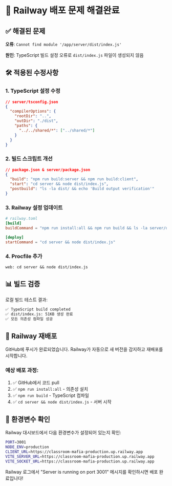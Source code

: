 # 🔧 Railway 배포 문제 해결완료

## ✅ 해결된 문제

**오류**: `Cannot find module '/app/server/dist/index.js'`

**원인**: TypeScript 빌드 설정 오류로 `dist/index.js` 파일이 생성되지 않음

## 🛠️ 적용된 수정사항

### 1. **TypeScript 설정 수정**
```json
// server/tsconfig.json
{
  "compilerOptions": {
    "rootDir": "..", 
    "outDir": "./dist",
    "paths": {
      "../../shared/*": ["../shared/*"]
    }
  }
}
```

### 2. **빌드 스크립트 개선**
```json
// package.json & server/package.json
{
  "build": "npm run build:server && npm run build:client",
  "start": "cd server && node dist/index.js",
  "postbuild": "ls -la dist/ && echo 'Build output verification'"
}
```

### 3. **Railway 설정 업데이트**
```toml
# railway.toml
[build]
buildCommand = "npm run install:all && npm run build && ls -la server/dist/"

[deploy]
startCommand = "cd server && node dist/index.js"
```

### 4. **Procfile 추가**
```
web: cd server && node dist/index.js
```

## 📊 빌드 검증

로컬 빌드 테스트 결과:
```bash
✅ TypeScript build completed
✅ dist/index.js: 51KB 생성 완료
✅ 모든 의존성 컴파일 성공
```

## 🚀 Railway 재배포

GitHub에 푸시가 완료되었습니다. Railway가 자동으로 새 버전을 감지하고 재배포를 시작합니다.

### 예상 배포 과정:
1. ✅ GitHub에서 코드 pull
2. ✅ `npm run install:all` - 의존성 설치
3. ✅ `npm run build` - TypeScript 컴파일
4. ✅ `cd server && node dist/index.js` - 서버 시작

## 🎯 환경변수 확인

Railway 대시보드에서 다음 환경변수가 설정되어 있는지 확인:

```bash
PORT=3001
NODE_ENV=production
CLIENT_URL=https://classroom-mafia-production.up.railway.app
VITE_SERVER_URL=https://classroom-mafia-production.up.railway.app
VITE_SOCKET_URL=https://classroom-mafia-production.up.railway.app
```

Railway 로그에서 "Server is running on port 3001" 메시지를 확인하시면 배포 완료입니다!